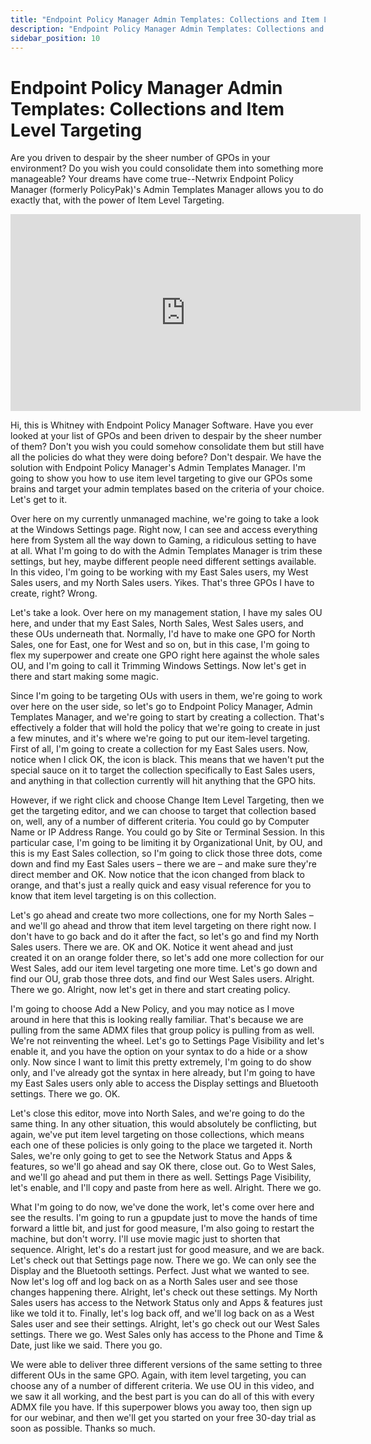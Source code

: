 ```yaml
---
title: "Endpoint Policy Manager Admin Templates: Collections and Item Level Targeting"
description: "Endpoint Policy Manager Admin Templates: Collections and Item Level Targeting"
sidebar_position: 10
---
```

# Endpoint Policy Manager Admin Templates: Collections and Item Level Targeting

Are you driven to despair by the sheer number of GPOs in your environment? Do you wish you could
consolidate them into something more manageable? Your dreams have come true--Netwrix Endpoint Policy
Manager (formerly PolicyPak)'s Admin Templates Manager allows you to do exactly that, with the power
of Item Level Targeting.

<iframe width="560" height="315" src="https://www.youtube.com/embed/i2EUI7wU0aY" title="Endpoint Policy Manager Admin Templates: Collections and Item Level Targeting" frameborder="0" allow="accelerometer; autoplay; clipboard-write; encrypted-media; gyroscope; picture-in-picture; web-share" allowfullscreen="1"></iframe>

Hi, this is Whitney with Endpoint Policy Manager Software. Have you ever looked at your list of GPOs
and been driven to despair by the sheer number of them? Don't you wish you could somehow consolidate
them but still have all the policies do what they were doing before? Don't despair. We have the
solution with Endpoint Policy Manager's Admin Templates Manager. I'm going to show you how to use
item level targeting to give our GPOs some brains and target your admin templates based on the
criteria of your choice. Let's get to it.

Over here on my currently unmanaged machine, we're going to take a look at the Windows Settings
page. Right now, I can see and access everything here from System all the way down to Gaming, a
ridiculous setting to have at all. What I'm going to do with the Admin Templates Manager is trim
these settings, but hey, maybe different people need different settings available. In this video,
I'm going to be working with my East Sales users, my West Sales users, and my North Sales users.
Yikes. That's three GPOs I have to create, right? Wrong.

Let's take a look. Over here on my management station, I have my sales OU here, and under that my
East Sales, North Sales, West Sales users, and these OUs underneath that. Normally, I'd have to make
one GPO for North Sales, one for East, one for West and so on, but in this case, I'm going to flex
my superpower and create one GPO right here against the whole sales OU, and I'm going to call it
Trimming Windows Settings. Now let's get in there and start making some magic.

Since I'm going to be targeting OUs with users in them, we're going to work over here on the user
side, so let's go to Endpoint Policy Manager, Admin Templates Manager, and we're going to start by
creating a collection. That's effectively a folder that will hold the policy that we're going to
create in just a few minutes, and it's where we're going to put our item-level targeting. First of
all, I'm going to create a collection for my East Sales users. Now, notice when I click OK, the icon
is black. This means that we haven't put the special sauce on it to target the collection
specifically to East Sales users, and anything in that collection currently will hit anything that
the GPO hits.

However, if we right click and choose Change Item Level Targeting, then we get the targeting editor,
and we can choose to target that collection based on, well, any of a number of different criteria.
You could go by Computer Name or IP Address Range. You could go by Site or Terminal Session. In this
particular case, I'm going to be limiting it by Organizational Unit, by OU, and this is my East
Sales collection, so I'm going to click those three dots, come down and find my East Sales users –
there we are – and make sure they're direct member and OK. Now notice that the icon changed from
black to orange, and that's just a really quick and easy visual reference for you to know that item
level targeting is on this collection.

Let's go ahead and create two more collections, one for my North Sales – and we'll go ahead and
throw that item level targeting on there right now. I don't have to go back and do it after the
fact, so let's go and find my North Sales users. There we are. OK and OK. Notice it went ahead and
just created it on an orange folder there, so let's add one more collection for our West Sales, add
our item level targeting one more time. Let's go down and find our OU, grab those three dots, and
find our West Sales users. Alright. There we go. Alright, now let's get in there and start creating
policy.

I'm going to choose Add a New Policy, and you may notice as I move around in here that this is
looking really familiar. That's because we are pulling from the same ADMX files that group policy is
pulling from as well. We're not reinventing the wheel. Let's go to Settings Page Visibility and
let's enable it, and you have the option on your syntax to do a hide or a show only. Now since I
want to limit this pretty extremely, I'm going to do show only, and I've already got the syntax in
here already, but I'm going to have my East Sales users only able to access the Display settings and
Bluetooth settings. There we go. OK.

Let's close this editor, move into North Sales, and we're going to do the same thing. In any other
situation, this would absolutely be conflicting, but again, we've put item level targeting on those
collections, which means each one of these policies is only going to the place we targeted it. North
Sales, we're only going to get to see the Network Status and Apps & features, so we'll go ahead and
say OK there, close out. Go to West Sales, and we'll go ahead and put them in there as well.
Settings Page Visibility, let's enable, and I'll copy and paste from here as well. Alright. There we
go.

What I'm going to do now, we've done the work, let's come over here and see the results. I'm going
to run a gpupdate just to move the hands of time forward a little bit, and just for good measure,
I'm also going to restart the machine, but don't worry. I'll use movie magic just to shorten that
sequence. Alright, let's do a restart just for good measure, and we are back. Let's check out that
Settings page now. There we go. We can only see the Display and the Bluetooth settings. Perfect.
Just what we wanted to see. Now let's log off and log back on as a North Sales user and see those
changes happening there. Alright, let's check out these settings. My North Sales users has access to
the Network Status only and Apps & features just like we told it to. Finally, let's log back off,
and we'll log back on as a West Sales user and see their settings. Alright, let's go check out our
West Sales settings. There we go. West Sales only has access to the Phone and Time & Date, just like
we said. There you go.

We were able to deliver three different versions of the same setting to three different OUs in the
same GPO. Again, with item level targeting, you can choose any of a number of different criteria. We
use OU in this video, and we saw it all working, and the best part is you can do all of this with
every ADMX file you have. If this superpower blows you away too, then sign up for our webinar, and
then we'll get you started on your free 30-day trial as soon as possible. Thanks so much.
